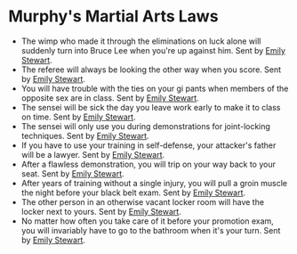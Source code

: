 # Murphy's Martial Arts Laws

* The wimp who made it through the eliminations on luck alone will suddenly turn into Bruce Lee when you're up against him. Sent by [Emily Stewart](mailto:bs13_ets@hotmail.com).  
* The referee will always be looking the other way when you score. Sent by [Emily Stewart](mailto:bs13_ets@hotmail.com).  
* You will have trouble with the ties on your gi pants when members of the opposite sex are in class. Sent by [Emily Stewart](mailto:bs13_ets@hotmail.com).  
* The sensei will be sick the day you leave work early to make it to class on time. Sent by [Emily Stewart](mailto:bs13_ets@hotmail.com).  
* The sensei will only use you during demonstrations for joint-locking techniques. Sent by [Emily Stewart](mailto:bs13_ets@hotmail.com).  
* If you have to use your training in self-defense, your attacker's father will be a lawyer. Sent by [Emily Stewart](mailto:bs13_ets@hotmail.com).  
* After a flawless demonstration, you will trip on your way back to your seat. Sent by [Emily Stewart](mailto:bs13_ets@hotmail.com).  
* After years of training without a single injury, you will pull a groin muscle the night before your black belt exam. Sent by [Emily Stewart](mailto:bs13_ets@hotmail.com).  
* The other person in an otherwise vacant locker room will have the locker next to yours. Sent by [Emily Stewart](mailto:bs13_ets@hotmail.com).  
* No matter how often you take care of it before your promotion exam, you will invariably have to go to the bathroom when it's your turn. Sent by [Emily Stewart](mailto:bs13_ets@hotmail.com).
